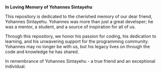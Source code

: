 **In Loving Memory of Yohannes Sintayehu**

This repository is dedicated to the cherished memory of our dear friend, Yohannes Sintayehu. Yohannes was more than just a great developer; he was a mentor, a student, and a source of inspiration for all of us. 

Through this repository, we honor his passion for coding, his dedication to learning, and his unwavering support for the programming community. Yohannes may no longer be with us, but his legacy lives on through the code and knowledge he has shared.

In remembrance of Yohannes Sintayehu - a true friend and an exceptional individual.